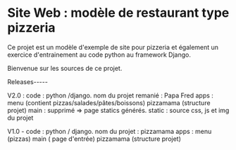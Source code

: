 # Site Web : modèle de restaurant type pizzeria

Ce projet est un modèle d'exemple de site pour pizzeria et également un exercice d'entrainement au code python au framework Django.

Bienvenue sur les sources de ce projet.



Releases-----

V2.0 : code : python /django. 
  nom du projet remanié : Papa Fred
  apps : menu (contient pizzas/salades/pâtes/boissons)
         pizzamama (structure projet)
         main : supprimé => page statics générés.
         static : source css, js et img du projet
  
  
V1.0 - code : python / django. 
  nom du projet : pizzamama
  apps : menu (pizzas)
         main ( page d'entrée)
         pizzamama (structure projet)

